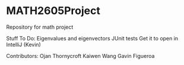 # MATH2605Project
Repository for math project

Stuff To Do:
Eigenvalues and eigenvectors
JUnit tests
Get it to open in IntelliJ (Kevin)

Contributors:
Ojan Thornycroft
Kaiwen Wang
Gavin Figueroa
